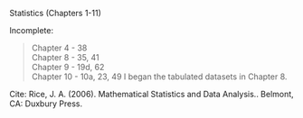 Statistics (Chapters 1-11)

Incomplete: 
>Chapter 4 - 38\
>Chapter 8 - 35, 41\
>Chapter 9 - 19d, 62\
>Chapter 10 - 10a, 23, 49
I began the tabulated datasets in Chapter 8. 

Cite: Rice, J. A. (2006). Mathematical Statistics and Data Analysis.. Belmont, CA: Duxbury Press.
